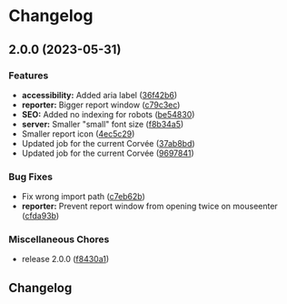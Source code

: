 # Changelog

## 2.0.0 (2023-05-31)


### Features

* **accessibility:** Added aria label ([36f42b6](https://github.com/bibudem/corvee-server/commit/36f42b67adf336a9901052a20f964d2a5f75b274))
* **reporter:** Bigger report window ([c79c3ec](https://github.com/bibudem/corvee-server/commit/c79c3ec5e6c04a7b57744d520ce4fc50cd3ef85d))
* **SEO:** Added no indexing for robots ([be54830](https://github.com/bibudem/corvee-server/commit/be54830b1621cc11b72259c2f7181010d90c1c07))
* **server:** Smaller "small" font size ([f8b34a5](https://github.com/bibudem/corvee-server/commit/f8b34a5bdc1b8da28aa3f32ee4a73fc957ef6b84))
* Smaller report icon ([4ec5c29](https://github.com/bibudem/corvee-server/commit/4ec5c2990d4e4052171d98a630f3e22d8a9a6798))
* Updated job for the current Corvée ([37ab8bd](https://github.com/bibudem/corvee-server/commit/37ab8bd58ab1dc25d314529c207a5e702eda10af))
* Updated job for the current Corvée ([9697841](https://github.com/bibudem/corvee-server/commit/9697841be8a4f9597e92912087f259517dfdc797))


### Bug Fixes

* Fix wrong import path ([c7eb62b](https://github.com/bibudem/corvee-server/commit/c7eb62b0fc9118045eb521d6142d54bf61f1d6c5))
* **reporter:** Prevent report window from opening twice on mouseenter ([cfda93b](https://github.com/bibudem/corvee-server/commit/cfda93bf90629e875d1a87090e40927abad19b57))


### Miscellaneous Chores

* release 2.0.0 ([f8430a1](https://github.com/bibudem/corvee-server/commit/f8430a12768562b7eafafaec3b83a16ff02cdaae))

## Changelog
